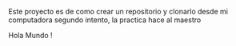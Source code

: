 Este proyecto es de como crear un repositorio y clonarlo desde mi computadora
segundo intento, la practica hace al maestro


Hola Mundo !

